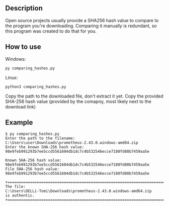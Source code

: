 ## Description
Open source projects usually provide a SHA256 hash value to compare to the program you're downloading. Comparing it manually is redundant, so this program was created to do that for you.
## How to use
Windows:
```
py comparing_hashes.py
```
Linux:
```
python3 comparing_hashes.py
```
Copy the path to the downloaded file, don't extract it yet.
Copy the provided SHA-256 hash value (provided by the comapny, most likely next to the download link)

## Example
```
$ py comparing_hashes.py
Enter the path to the filename:
C:\Users\user\Downloads\prometheus-2.43.0.windows-amd64.zip
Enter the known SHA-256 hash value:
98e9feb991293b7ee5ccd5561604db1dc7c4b532546ecce7180fd80b7459aa5e

Known SHA-256 hash value: 98e9feb991293b7ee5ccd5561604db1dc7c4b532546ecce7180fd80b7459aa5e
File SHA-256 hash value: 98e9feb991293b7ee5ccd5561604db1dc7c4b532546ecce7180fd80b7459aa5e

+==================================================================================================+ 
The file: 
C:\Users\DELLi-Tomi\Downloads\prometheus-2.43.0.windows-amd64.zip 
is authentic. 
+==================================================================================================+

```
